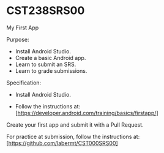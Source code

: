 # CST238SRS00
My First App

Purpose:  
- Install Android Studio.  
- Create a basic Android app.  
- Learn to submit an SRS.  
- Learn to grade submissions.  

Specification:  

- Install Android Studio.  

- Follow the instructions at:  
[https://developer.android.com/training/basics/firstapp/]  

Create your first app and submit it with a Pull Request.  

For practice at submission, follow the instructions at:  
[https://github.com/labermt/CST000SRS00] 
